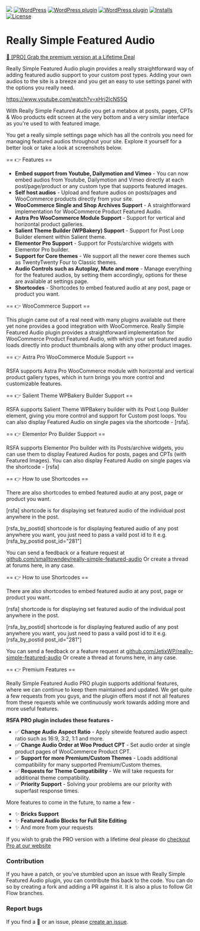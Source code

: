 
![](https://img.shields.io/wordpress/plugin/wp-version/really-simple-featured-audio)
[![WordPress](https://img.shields.io/wordpress/v/really-simple-featured-audio.svg?style=flat)]()
[![WordPress plugin](https://img.shields.io/wordpress/plugin/v/really-simple-featured-audio.svg?style=flat)](https://wordpress.org/plugins/really-simple-featured-audio/)
[![WordPress plugin](https://img.shields.io/wordpress/plugin/dt/really-simple-featured-audio.svg?style=flat)](https://wordpress.org/plugins/really-simple-featured-audio/) [![Installs](https://img.shields.io/wordpress/plugin/installs/really-simple-featured-audio.svg)](https://wordpress.org/plugins/really-simple-featured-audio/) [![License](https://img.shields.io/badge/license-GPL--2.0%2B-red.svg)](https://github.com/lushkant/really-simple-featured-audio/blob/master/license.txt)

Really Simple Featured Audio
===

[🚀 [PRO] Grab the premium version at a Lifetime Deal](https://jetixwp.com/plugins/really-simple-featured-audio/?utm_source=wporg&utm_medium=referral&utm_campaign=readme)

Really Simple Featured Audio plugin provides a really straightforward way of adding featured audio support to your custom post types. Adding your own audios to the site is a breeze and you get an easy to use settings panel with the options you really need.

https://www.youtube.com/watch?v=xHrj2lcNS5Q

With Really Simple Featured Audio you get a metabox at posts, pages, CPTs & Woo products edit screen at the very bottom and a very similar interface as you're used to with featured image.

You get a really simple settings page which has all the controls you need for managing featured audios throughout your site. Explore it yourself for a better look or take a look at screenshots below.


== 👉️ Features ==

* **Embed support from Youtube, Dailymotion and Vimeo** - You can now embed audios from Youtube, Dailymotion and Vimeo directly at each post/page/product or any custom type that supports featured images.
* **Self host audios** - Upload and feature audios on posts/pages and WooCommerce products directly from your site.
* **WooCommerce Single and Shop Archives Support** - A straightforward implementation for WooCommerce Product Featured Audio.
* **Astra Pro WooCommerce Module Support** - Support for vertical and horizontal product galleries.
* **Salient Theme Builder (WPBakery) Support** - Support for Post Loop Builder element within Salient theme.
* **Elementor Pro Support** - Support for Posts/archive widgets with Elementor Pro builder.
* **Support for Core themes** - We support all the newer core themes such as TwentyTwenty Four to Classic themes.
* **Audio Controls such as Autoplay, Mute and more** - Manage everything for the featured audios, by setting them accordingly, options for these are available at settings page.
* **Shortcodes** - Shortcodes to embed featured audio at any post, page or product you want.


== 👉️ WooCommerce Support ==

This plugin came out of a real need with many plugins available out there yet none provides a good integration with WooCommerce.
Really Simple Featured Audio plugin provides a straightforward implementation for WooCommerce Product Featured Audio, with which your set featured audio loads directly into product thumbnails along with any other product images.

== 👉️ Astra Pro WooCommerce Module Support ==

RSFA supports Astra Pro WooCommerce module with horizontal and vertical product gallery types, which in turn brings you more control and customizable features.

== 👉️ Salient Theme WPBakery Builder Support ==

RSFA supports Salient Theme WPBakery builder with its Post Loop Builder element, giving you more control and support for Custom post loops. You can also display Featured Audio on single pages via the shortcode - [rsfa].

== 👉️ Elementor Pro Builder Support ==

RSFA supports Elementor Pro builder with its Posts/archive widgets, you can use them to display Featured Audios for posts, pages and CPTs (with Featured Images). You can also display Featured Audio on single pages via the shortcode - [rsfa]

== 👉️ How to use Shortcodes ==

There are also shortcodes to embed featured audio at any post, page or product you want.

[rsfa] shortcode is for displaying set featured audio of the individual post anywhere in the post.

[rsfa_by_postid] shortcode is for displaying featured audio of any post anywhere you want, you just need to pass a vaild post id to it e.g. [rsfa_by_postid post_id="281"]

You can send a feedback or a feature request at [github.com/smalltowndev/really-simple-featured-audio](https://github.com/smalltowndev/really-simple-featured-audio) Or create a thread at forums here, in any case.

== 👉️ How to use Shortcodes ==

There are also shortcodes to embed featured audio at any post, page or product you want.

[rsfa] shortcode is for displaying set featured audio of the individual post anywhere in the post.

[rsfa_by_postid] shortcode is for displaying featured audio of any post anywhere you want, you just need to pass a vaild post id to it e.g. [rsfa_by_postid post_id="281"]

You can send a feedback or a feature request at [github.com/JetixWP/really-simple-featured-audio](https://github.com/JetixWP/really-simple-featured-audio) Or create a thread at forums here, in any case.

== 👉️ Premium Features ==

Really Simple Featured Audio PRO plugin supports additional features, where we can continue to keep them maintained and updated.
We get quite a few requests from you guys, and the plugin offers most if not all features from these requests while we continuously work towards adding more and more useful features.

<strong>RSFA PRO plugin includes these features -</strong>

* ✅ **Change Audio Aspect Ratio** - Apply sitewide featured audio aspect ratio such as 16:9, 3:2, 1:1 and more.
* ✅ **Change Audio Order at Woo Product CPT** - Set audio order at single product pages of WooCommerce Product CPT.
* ✅ **Support for more Premium/Custom Themes** - Loads additional compatibility for many supported Premium/Custom themes.
* ✅ **Requests for Theme Compatibility** - We will take requests for additional theme compatibility.
* ✅ **Priority Support** - Solving your problems are our priority with superfast response times.

More features to come in the future, to name a few -

* ✨ **Bricks Support**
* ✨ **Featured Audio Blocks for Full Site Editing**
* ✨ And more from your requests

If you wish to grab the PRO version with a lifetime deal please do [checkout Pro at our website](https://jetixwp.com/plugins/really-simple-featured-audio/?utm_source=wporg&utm_medium=referral&utm_campaign=readme)

### Contribution
If you have a patch, or you've stumbled upon an issue with Really Simple Featured Audio plugin, you can contribute this back to the code. You can do so by creating a fork and adding a PR against it.
It is also a plus to follow Git Flow branches.

### Report bugs
If you find a 🐞 or an issue, please [create an issue](https://github.com/JetixWP/really-simple-featured-audio/issues/new).

